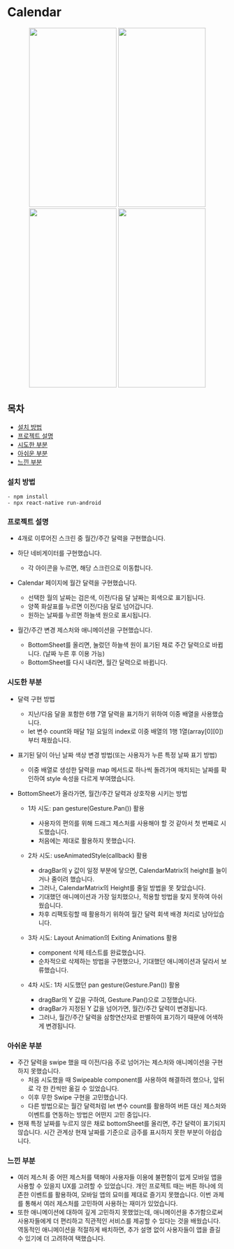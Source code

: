 # Calendar

<p align="center">
<img src="https://user-images.githubusercontent.com/110805557/215775661-9146e199-0dff-4096-9b93-6c67b2927bdb.jpg" height="410px" width="200px">
<img src="https://user-images.githubusercontent.com/110805557/215775682-8f26adb1-d637-492b-b3d3-8352168529af.jpg" height="410px" width="200px">
<img src="https://user-images.githubusercontent.com/110805557/215775696-a608711a-87f6-4cab-9a9a-852614a1cebc.jpg" height="410px" width="200px">
<img src="https://user-images.githubusercontent.com/110805557/215775721-d827c2cc-7b5a-4508-92a6-605b57b47136.jpg" height="410px" width="200px">
</p>

## 목차

- [설치 방법](#설치-방법)
- [프로젝트 설명](#프로젝트-설명)
- [시도한 부분](#시도한-부분)
- [아쉬운 부분](#아쉬운-부분)
- [느낀 부분](#느낀-부분)

### 설치 방법

```
- npm install
- npx react-native run-android
```

### 프로젝트 설명
- 4개로 이루어진 스크린 중 월간/주간 달력을 구현했습니다.

- 하단 네비게이터를 구현했습니다.
  - 각 아이콘을 누르면, 해당 스크린으로 이동합니다.

- Calendar 페이지에 월간 달력을 구현했습니다.
  - 선택한 월의 날짜는 검은색, 이전/다음 달 날짜는 회색으로 표기됩니다.
  - 양쪽 화살표를 누르면 이전/다음 달로 넘어갑니다.
  - 원하는 날짜를 누르면 하늘색 원으로 표시됩니다.

- 월간/주간 변경 제스처와 애니메이션을 구현했습니다.
  - BottomSheet를 올리면, 눌렀던 하늘색 원이 표기된 채로 주간 달력으로 바뀝니다.
    (날짜 누른 후 이용 가능)
  - BottomSheet를 다시 내리면, 월간 달력으로 바뀝니다.

### 시도한 부분
- 달력 구현 방법
  - 지난/다음 달을 포함한 6행 7열 달력을 표기하기 위하여 이중 배열을 사용했습니다.
  - let 변수 count와 매달 1일 요일의 index로 이중 배열의 1행 1열(array[0][0])부터 채웠습니다.

- 표기된 달이 아닌 날짜 색상 변경 방법(또는 사용자가 누른 특정 날짜 표기 방법)
  - 이중 배열로 생성한 달력을 map 메서드로 하나씩 돌려가며 매치되는 날짜를 확인하여 style 속성을 다르게 부여했습니다.

- BottomSheet가 올라가면, 월간/주간 달력과 상호작용 시키는 방법
  - 1차 시도: pan gesture(Gesture.Pan()) 활용
    - 사용자의 편의를 위해 드래그 제스처를 사용해야 할 것 같아서 첫 번째로 시도했습니다.
    - 처음에는 제대로 활용하지 못했습니다.

  - 2차 시도: useAnimatedStyle(callback) 활용
    - dragBar의 y 값이 일정 부분에 닿으면, CalendarMatrix의 height를 늘이거나 줄이려 했습니다.
    - 그러나, CalendarMatrix의 Height를 줄일 방법을 못 찾았습니다.
    - 기대했던 애니메이션과 가장 일치했으나, 적용할 방법을 찾지 못하여 아쉬웠습니다.
    - 차후 리팩토링할 때 활용하기 위하여 월간 달력 회색 배경 처리로 남아있습니다.

  - 3차 시도: Layout Animation의 Exiting Animations 활용
    - component 삭제 테스트를 완료했습니다.
    - 순차적으로 삭제하는 방법을 구현했으나, 기대했던 애니메이션과 달라서 보류했습니다.

  - 4차 시도: 1차 시도했던 pan gesture(Gesture.Pan()) 활용
    - dragBar의 Y 값을 구하여, Gesture.Pan()으로 고정했습니다.
    - dragBar가 지정된 Y 값을 넘어가면, 월간/주간 달력이 변경됩니다.
    - 그러나, 월간/주간 달력을 삼항연산자로 판별하여 표기하기 때문에 어색하게 변경됩니다.

### 아쉬운 부분
  - 주간 달력을 swipe 했을 때 이전/다음 주로 넘어가는 제스처와 애니메이션을 구현하지 못했습니다.
    - 처음 시도했을 때 Swipeable component를 사용하여 해결하려 했으나, 앞뒤로 각 한 칸씩만 옮길 수 있었습니다.
    - 이후 무한 Swipe 구현을 고민했습니다.
    - 다른 방법으로는 월간 달력처럼 let 변수 count를 활용하여 버튼 대신 제스처와 이벤트를 연동하는 방법은 어떤지 고민 중입니다.
  - 현재 특정 날짜를 누르지 않은 채로 bottomSheet를 올리면, 주간 달력이 표기되지 않습니다.
    시간 관계상 현재 날짜를 기준으로 금주를 표시하지 못한 부분이 아쉽습니다.

### 느낀 부분
  - 여러 제스처 중 어떤 제스처를 택해야 사용자들 이용에 불편함이 없게 모바일 앱을 사용할 수 있을지 UX를 고려할 수 있었습니다.
    개인 프로젝트 때는 버튼 하나에 의존한 이벤트를 활용하여, 모바일 앱의 묘미를 제대로 즐기지 못했습니다.
    이번 과제를 통해서 여러 제스처를 고민하여 사용하는 재미가 있었습니다.
  - 또한 애니메이션에 대하여 깊게 고민하지 못했었는데, 애니메이션을 추가함으로써 사용자들에게 더 편리하고 직관적인 서비스를 제공할 수 있다는 것을 배웠습니다.
    역동적인 애니메이션을 적절하게 배치하면, 추가 설명 없이 사용자들이 앱을 즐길 수 있기에 더 고려하여 택했습니다.
